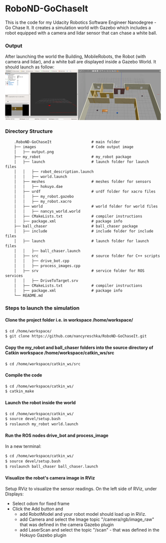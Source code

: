 # RoboND-GoChaseIt
This is the code for my Udacity Robotics Software Engineer Nanodegree  - Go Chase It. It creates a simulation world with Gazebo which includes a robot equipped with a camera and lidar sensor that can chase a white ball.

### Output
After launching the world the Building, MobileRobots, the Robot (with camera and lidar), and a white ball are displayed inside a Gazebo World. It should launch as follow:
![alt text](images/output.gif)

### Directory Structure
```
    .RoboND-GoChaseIt                  # main folder 
    ├── images                         # Code output image
    │   ├── output.png
    ├── my_robot                       # my_robot package
    │   ├── launch                     # launch folder for launch files
    │   │   ├── robot_description.launch
    │   │   ├── world.launch
    │   ├── meshes                     # meshes folder for sensors
    │   │   ├── hokuyo.dae
    │   ├── urdf                       # urdf folder for xacro files
    │   │   ├── my_robot.gazebo
    │   │   ├── my_robot.xacro
    │   ├── world                      # world folder for world files
    │   │   ├── nancys_world.world
    │   ├── CMakeLists.txt             # compiler instructions
    │   ├── package.xml                # package info
    ├── ball_chaser                    # ball_chaser package
    │   ├── include                    # include folder for include files
    │   ├── launch                     # launch folder for launch files
    │   │   ├── ball_chaser.launch
    │   ├── src                        # source folder for C++ scripts
    │   │   ├── drive_bot.cpp
    │   │   ├── process_images.cpp
    │   ├── srv                        # service folder for ROS services
    │   │   ├── DriveToTarget.srv
    │   ├── CMakeLists.txt             # compiler instructions
    │   ├── package.xml                # package info
    └── README.md
```

### Steps to launch the simulation

#### Clone the project folder i.e. in workspace /home/workspace/
```sh
$ cd /home/workspace/
$ git clone https://github.com/nancyreschka/RoboND-GoChaseIt.git
```

#### Copy the my_robot and ball_chaser folders into the source directory of Catkin workspace /home/workspace/catkin_ws/src

```sh
$ cd /home/workspace/catkin_ws/src
```

#### Compile the code
```sh
$ cd /home/workspace/catkin_ws/
$ catkin_make
```

#### Launch the robot inside the world 
```sh
$ cd /home/workspace/catkin_ws/
$ source devel/setup.bash
$ roslaunch my_robot world.launch
```

#### Run the ROS nodes drive_bot and process_image
In a new terminal:
```sh
$ cd /home/workspace/catkin_ws/
$ source devel/setup.bash
$ roslaunch ball_chaser ball_chaser.launch
```

#### Visualize the robot's camera image in RViz
Setup RViz to visualize the sensor readings. On the left side of RViz, under Displays:

* Select odom for fixed frame
* Click the Add button and
  * add RobotModel and your robot model should load up in RViz.
  * add Camera and select the Image topic "/camera/rgb/image_raw" that was defined in the camera Gazebo plugin
  * add LaserScan and select the topic "/scan" - that was defined in the Hokuyo Gazebo plugin